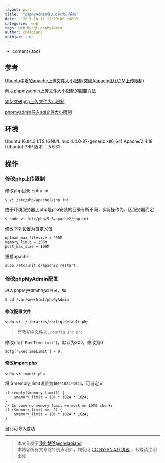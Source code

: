 ```yaml
---
layout: post
title:  "phpMyAdmin导入文件大小限制"
date:   2017-10-11 12:00:00 +0800
categories: web
tags: web Mysql phpMyAdmin
author: cndaqiang
mathjax: true
---
```

* content
{:toc}






## 参考
[Ubuntu中增加apache上传文件大小限制(突破Aapache默认2M上传限制)](http://blog.sina.com.cn/s/blog_575b2c5001019odj.html)

[解决phpmyadmin上传文件大小限制的配置方法](http://www.edbiji.com/doccenter/showdoc/25/nav/216.html)

[如何突破php上传文件大小限制](http://www.jquerycn.cn/a_25213)

[phpmyadmin导入sql文件大小限制](http://www.jianshu.com/p/00e6999b9b3b)
## 环境
Ubuntu 16.04.3 LTS (GNU/Linux 4.4.0-87-generic x86_64)
Apache/2.4.18 (Ubuntu)
PHP 版本： 5.6.31
## 操作
### 修改php上传限制
修改php目录下php.ini
```
$ vi /etc/php/apache2/php.ini
```
由于环境服务器上php是ppa安装的目录有所不同，实际操作为，因服务器而定
```
$ sudo vi /etc/php/5.6/apache2/php.ini
```
修改下列设置为自定义值
```
upload_max_filesize = 100M 
memory_limit = 256M 
post_max_size = 100M
```
重启apache
```
sudo /etc/init.d/apache2 restart
```
### 修改phpMyAdmin配置
进入phpMyAdmin配置目录，如
```
$ cd /var/www/html/phpMyAdmin
```
#### 修改配置文件
```
sudo vi ./libraries/config.default.php 
```
>有教程中文件为`./config.inc.php`

修改`cfg['ExecTimeLimit']`，默认为300，修改为0
```
$cfg['ExecTimeLimit'] = 0;
```
#### 修改import.php
```
sudo vi import.php
```
将 $memory_limit设置为`100*1024*1024`，可自定义
```
if (empty($memory_limit)) {
    $memory_limit = 100 * 1024 * 1024;
}
// In case no memory limit we work on 10MB chunks
if ($memory_limit == -1) {
    $memory_limit = 100 * 1024 * 1024;
}
```

自此可导入成功



------
>本文首发于[我的博客@cndaqiang](https://cndaqiang.github.io/).<br>
>本博客所有文章除特别声明外，均采用 [CC BY-SA 4.0 协议](https://creativecommons.org/licenses/by-sa/4.0/deed.zh) ，转载请注明出处！
